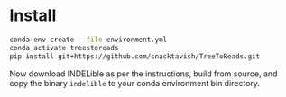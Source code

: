 # Install

```bash
conda env create --file environment.yml
conda activate treestoreads
pip install git+https://github.com/snacktavish/TreeToReads.git
```

Now download INDELible as per the instructions, build from source, and copy the binary `indelible` to your conda environment bin directory.

